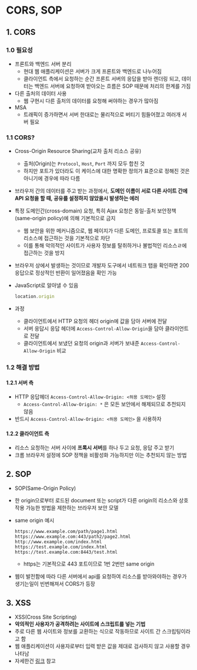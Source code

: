 # CORS, SOP

## 1. CORS

### 1.0 필요성

- 프론트와 백엔드 서버 분리
  - 현대 웹 애플리케이션은 서버가 크게 프론트와 백엔드로 나누어짐
  - 클라이언트 측에서 요청하는 순간 프론트 서버의 응답을 받아 렌더링 되고, 데이터는 백엔드 서버에 요청하여 받아오는 흐름은 SOP 때문에 처리의 한계를 가짐
- 다른 출처의 데이터 사용
  - 웹 구현시 다른 출처의 데이터를 요청해 써야하는 경우가 많아짐
- MSA
  - 트래픽이 증가하면서 서버 한대로는 물리적으로 버티기 힘들어졌고 여러개 서버 필요

### 1.1 CORS?

- Cross-Origin Resource Sharing(교차 출처 리소스 공유)

  - 출처(Origin)는 `Protocol`, `Host`, `Port` 까지 모두 합친 것
  - 하지만 포트가 있더라도 이 케이스에 대한 명확한 정의가 표준으로 정해진 것은 아니기에 경우에 따라 다름

- 브라우저 간의 데이터를 주고 받는 과정에서, **도메인 이름이 서로 다른 사이트 간에 API 요청을 할 때, 공유를 설정하지 않았을시 발생하는 에러**

- 특정 도메인간(cross-domain) 요청, 특히 Ajax 요청은 동일-출처 보안정책(same-origin policy)에 의해 기본적으로 금지
  - 웹 보안을 위한 메커니즘으로, 웹 페이지가 다른 도메인, 프로토콜 또는 포트의 리소스에 접근하는 것을 기본적으로 차단
  - 이를 통해 악의적인 사이트가 사용자 정보를 탈취하거나 불법적인 리소스ㄹ에 접근하는 것을 방지

- 브라우저 상에서 발생하는 것이므로 개발자 도구에서 네트워크 탭을 확인하면 200 응답으로 정상적인 반환이 일어졌음을 확인 가능

- JavaScript로 알아낼 수 있음

  ```javascript
  location.origin
  ```

- 과정
  - 클라이언트에서 HTTP 요청의 헤더 origin에 값을 담아 서버에 전달
  - 서버 응답시 응답 헤더에 `Access-Control-Allow-Origin`을 담아 클라이언트로 전달
  - 클라이언트에서 보냈던 요청의 origin과 서버가 보내준 `Access-Control-Allow-Origin` 비교

### 1.2 해결 방법

#### 1.2.1 서버 측

- HTTP 응답헤더 `Access-Control-Allow-Origin: <허용 도메인>` 설정
  - `Access-Control-Allow-Origin: *` 은 모든 보안에서 해제되므로 추천되지 않음
- 반드시 `Access-Control-Allow-Origin: <허용 도메인>` 을 사용하자

#### 1.2.2 클라이언트 측

- 리소스 요청하는 서버 사이에 **프록시 서버**를 하나 두고 요청, 응답 주고 받기
- 크롬 브라우저 설정에 SOP 정책을 비활성화 가능하지만 이는 추천되지 않는 방법

## 2. SOP

- SOP(Same-Origin Policy)

- 한 origin으로부터 로드된 document 또는 script가 다른 origin의 리소스와 상호작용 가능한 방법을 제한하는 브라우저 보안 모델

- same origin 예시

  ```
  https://www.example.com/path/page1.html
  https://www.example.com:443/path2/page2.html
  http://www.example.com/index.html
  https://test.example.com/index.html
  https://test.example.com:8443/test.html
  ```

  - https는 기본적으로 443 포트이므로 1번 2번만 same origin 

- 웹이 발전함에 따라 다른 서버에서 api를 요청하여 리소스를 받아와야하는 경우가 생기는일이 빈번해져서 CORS가 등장

## 3. XSS
- XSS(Cross Site Scripting)
- **악의적인 사용자가 공격하려는 사이트에 스크립트를 넣는 기법**
- 주로 다른 웹 사이트와 정보를 교환하는 식으로 작동하므로 사이트 간 스크립팅이라고 함
- 웹 애플리케이션이 사용자로부터 입력 받은 값을 제대로 검사하지 않고 사용할 경우 나타남
- 자세한건 [링크](https://github.com/hasuikhs/TIL/blob/826dfdcfc693a8798c4d8c9a44a00aca79ffa8a8/07_etc/%EB%B3%B4%EC%95%88.md) 참고